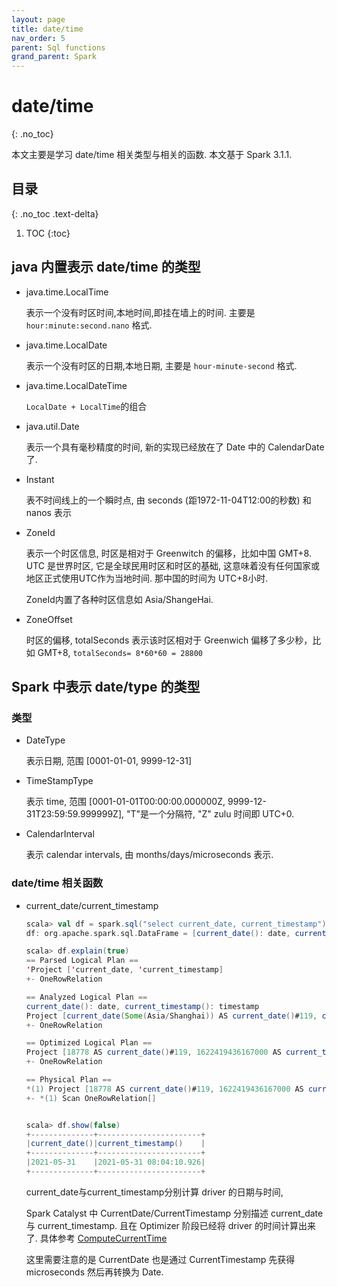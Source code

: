 ```yaml
---
layout: page
title: date/time
nav_order: 5
parent: Sql functions
grand_parent: Spark
---
```


# date/time
{: .no_toc}

本文主要是学习 date/time 相关类型与相关的函数. 本文基于 Spark 3.1.1.

## 目录
{: .no_toc .text-delta}

1. TOC
{:toc}

## java 内置表示 date/time 的类型

- java.time.LocalTime
  
  表示一个没有时区时间,本地时间,即挂在墙上的时间. 主要是 `hour:minute:second.nano` 格式.

- java.time.LocalDate

  表示一个没有时区的日期,本地日期, 主要是 `hour-minute-second` 格式.
  
- java.time.LocalDateTime

  `LocalDate + LocalTime`的组合
  
- java.util.Date
  
  表示一个具有毫秒精度的时间, 新的实现已经放在了 Date 中的 CalendarDate了.

- Instant
  
  表不时间线上的一个瞬时点, 由 seconds (距1972-11-04T12:00的秒数) 和 nanos 表示

- ZoneId

  表示一个时区信息, 时区是相对于 Greenwitch 的偏移，比如中国 GMT+8. UTC 是世界时区, 它是全球民用时区和时区的基础, 这意味着没有任何国家或地区正式使用UTC作为当地时间. 那中国的时间为 UTC+8小时.

  ZoneId内置了各种时区信息如 Asia/ShangeHai.

- ZoneOffset
  
  时区的偏移, totalSeconds 表示该时区相对于 Greenwich 偏移了多少秒，比如 GMT+8, `totalSeconds= 8*60*60 = 28800`

## Spark 中表示 date/type 的类型

### 类型

- DateType

  表示日期, 范围 [0001-01-01, 9999-12-31]

- TimeStampType

  表示 time, 范围 [0001-01-01T00:00:00.000000Z, 9999-12-31T23:59:59.999999Z], "T"是一个分隔符,
  "Z" zulu 时间即 UTC+0.

- CalendarInterval

  表示 calendar intervals, 由 months/days/microseconds 表示.

### date/time 相关函数

- current_date/current_timestamp

  ``` scala
  scala> val df = spark.sql("select current_date, current_timestamp")
  df: org.apache.spark.sql.DataFrame = [current_date(): date, current_timestamp(): timestamp]

  scala> df.explain(true)
  == Parsed Logical Plan ==
  'Project ['current_date, 'current_timestamp]
  +- OneRowRelation

  == Analyzed Logical Plan ==
  current_date(): date, current_timestamp(): timestamp
  Project [current_date(Some(Asia/Shanghai)) AS current_date()#119, current_timestamp() AS current_timestamp()#120]
  +- OneRowRelation

  == Optimized Logical Plan ==
  Project [18778 AS current_date()#119, 1622419436167000 AS current_timestamp()#120]
  +- OneRowRelation

  == Physical Plan ==
  *(1) Project [18778 AS current_date()#119, 1622419436167000 AS current_timestamp()#120]
  +- *(1) Scan OneRowRelation[]


  scala> df.show(false)
  +--------------+-----------------------+
  |current_date()|current_timestamp()    |
  +--------------+-----------------------+
  |2021-05-31    |2021-05-31 08:04:10.926|
  +--------------+-----------------------+
  ```

  current_date与current_timestamp分别计算 driver 的日期与时间, 

  Spark Catalyst 中 CurrentDate/CurrentTimestamp 分别描述 current_date与
  current_timestamp. 且在 Optimizer 阶段已经将 driver 的时间计算出来了. 具体参考
  [ComputeCurrentTime](https://github.com/apache/spark/blob/branch-3.1/sql/catalyst/src/main/scala/org/apache/spark/sql/catalyst/optimizer/finishAnalysis.scala#L73)

  这里需要注意的是 CurrentDate 也是通过 CurrentTimestamp 先获得 microseconds 然后再转换为 Date.
